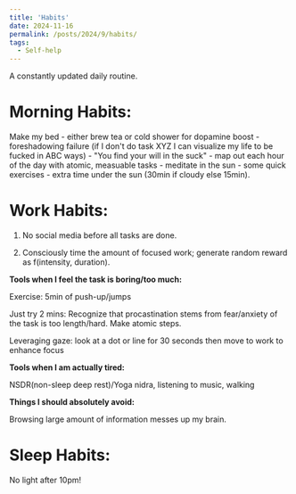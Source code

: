 ```yaml
---
title: 'Habits'
date: 2024-11-16
permalink: /posts/2024/9/habits/
tags:
  - Self-help
---
```


A constantly updated daily routine.

Morning Habits:
===
Make my bed - either brew tea or cold shower for dopamine boost - foreshadowing failure (if I don't do task XYZ I can visualize my life to be fucked in ABC ways) - "You find your will in the suck" - map out each hour of the day with atomic, measuable tasks - meditate in the sun - some quick exercises - extra time under the sun (30min if cloudy else 15min). 

Work Habits:
===

1. No social media before all tasks are done.

2. Consciously time the amount of focused work; generate random reward as f(intensity, duration).


**Tools when I feel the task is boring/too much:**


Exercise: 5min of push-up/jumps


Just try 2 mins: Recognize that procastination stems from fear/anxiety of the task is too length/hard. Make atomic steps.


Leveraging gaze: look at a dot or line for 30 seconds then move to work to enhance focus


**Tools when I am actually tired:**


NSDR(non-sleep deep rest)/Yoga nidra, listening to music, walking


**Things I should absolutely avoid:**


Browsing large amount of information messes up my brain.


Sleep Habits:
===
No light after 10pm!



